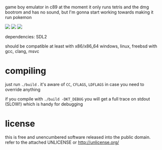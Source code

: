 game boy emulator in c89
at the moment it only runs tetris and the dmg bootrom and has no sound,
but I'm gonna start working towards making it run pokemon

![](https://i.imgur.com/cuw3Z9O.gif)
![](https://i.imgur.com/TC5ViLl.png)
![](https://i.imgur.com/4Ou7fGI.png)

dependencies: SDL2

should be compatible at least with x86/x86\_64 windows, linux, freebsd
with gcc, clang, msvc

# compiling
just run ```./build``` . it's aware of ```CC```, ```CFLAGS```,
```LDFLAGS``` in case you need to override anything

if you compile with ```./build -DKT_DEBUG``` you will get a full trace
on stdout (SLOW!) which is handy for debugging

# license
this is free and unencumbered software released into the public domain.
refer to the attached UNLICENSE or http://unlicense.org/
